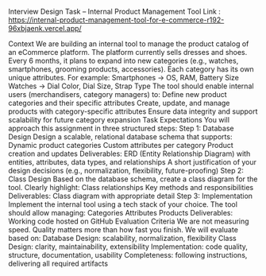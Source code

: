 

Interview Design Task – Internal Product Management Tool Link : https://internal-product-management-tool-for-e-commerce-r192-96xbjaenk.vercel.app/


Context
We are building an internal tool to manage the product catalog of an eCommerce platform.
The platform currently sells dresses and shoes.
Every 6 months, it plans to expand into new categories (e.g., watches, smartphones, grooming products, accessories).
Each category has its own unique attributes. For example:
Smartphones → OS, RAM, Battery Size
Watches → Dial Color, Dial Size, Strap Type
The tool should enable internal users (merchandisers, category managers) to:
Define new product categories and their specific attributes
Create, update, and manage products with category-specific attributes
Ensure data integrity and support scalability for future category expansion
Task Expectations
You will approach this assignment in three structured steps:
Step 1: Database Design
Design a scalable, relational database schema that supports:
Dynamic product categories
Custom attributes per category
Product creation and updates
Deliverables:
ERD (Entity Relationship Diagram) with entities, attributes, data types, and relationships
A short justification of your design decisions (e.g., normalization, flexibility, future-proofing)
Step 2: Class Design
Based on the database schema, create a class diagram for the tool.
Clearly highlight:
Class relationships
Key methods and responsibilities
Deliverables:
Class diagram with appropriate detail
Step 3: Implementation
Implement the internal tool using a tech stack of your choice.
The tool should allow managing:
Categories
Attributes
Products
Deliverables:
Working code hosted on GitHub
Evaluation Criteria
We are not measuring speed. Quality matters more than how fast you finish.
We will evaluate based on:
Database Design: scalability, normalization, flexibility
Class Design: clarity, maintainability, extensibility
Implementation: code quality, structure, documentation, usability
Completeness: following instructions, delivering all required artifacts
